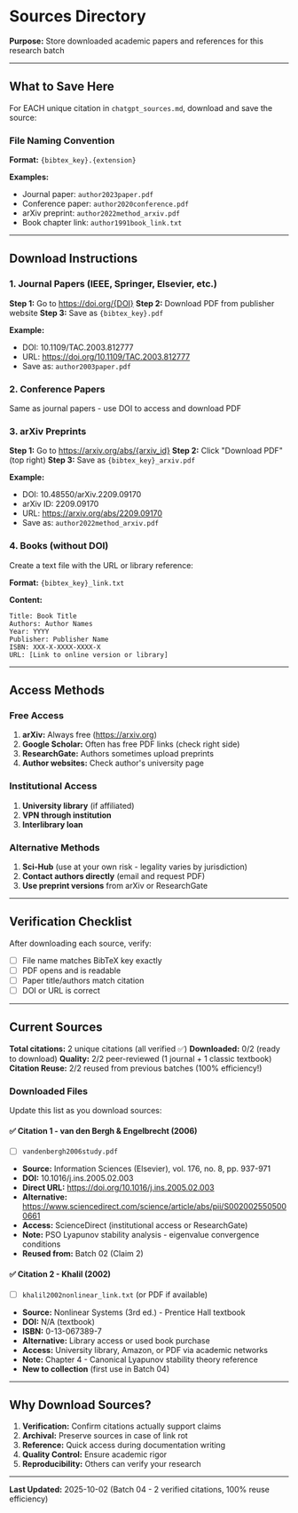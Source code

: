 # Sources Directory

**Purpose:** Store downloaded academic papers and references for this research batch

---

## What to Save Here

For EACH unique citation in `chatgpt_sources.md`, download and save the source:

### File Naming Convention

**Format:** `{bibtex_key}.{extension}`

**Examples:**
- Journal paper: `author2023paper.pdf`
- Conference paper: `author2020conference.pdf`
- arXiv preprint: `author2022method_arxiv.pdf`
- Book chapter link: `author1991book_link.txt`

---

## Download Instructions

### 1. Journal Papers (IEEE, Springer, Elsevier, etc.)

**Step 1:** Go to https://doi.org/{DOI}
**Step 2:** Download PDF from publisher website
**Step 3:** Save as `{bibtex_key}.pdf`

**Example:**
- DOI: 10.1109/TAC.2003.812777
- URL: https://doi.org/10.1109/TAC.2003.812777
- Save as: `author2003paper.pdf`

### 2. Conference Papers

Same as journal papers - use DOI to access and download PDF

### 3. arXiv Preprints

**Step 1:** Go to https://arxiv.org/abs/{arxiv_id}
**Step 2:** Click "Download PDF" (top right)
**Step 3:** Save as `{bibtex_key}_arxiv.pdf`

**Example:**
- DOI: 10.48550/arXiv.2209.09170
- arXiv ID: 2209.09170
- URL: https://arxiv.org/abs/2209.09170
- Save as: `author2022method_arxiv.pdf`

### 4. Books (without DOI)

Create a text file with the URL or library reference:

**Format:** `{bibtex_key}_link.txt`

**Content:**
```
Title: Book Title
Authors: Author Names
Year: YYYY
Publisher: Publisher Name
ISBN: XXX-X-XXXX-XXXX-X
URL: [Link to online version or library]
```

---

## Access Methods

### Free Access
1. **arXiv:** Always free (https://arxiv.org)
2. **Google Scholar:** Often has free PDF links (check right side)
3. **ResearchGate:** Authors sometimes upload preprints
4. **Author websites:** Check author's university page

### Institutional Access
1. **University library** (if affiliated)
2. **VPN through institution**
3. **Interlibrary loan**

### Alternative Methods
1. **Sci-Hub** (use at your own risk - legality varies by jurisdiction)
2. **Contact authors directly** (email and request PDF)
3. **Use preprint versions** from arXiv or ResearchGate

---

## Verification Checklist

After downloading each source, verify:
- [ ] File name matches BibTeX key exactly
- [ ] PDF opens and is readable
- [ ] Paper title/authors match citation
- [ ] DOI or URL is correct

---

## Current Sources

**Total citations:** 2 unique citations (all verified ✅)
**Downloaded:** 0/2 (ready to download)
**Quality:** 2/2 peer-reviewed (1 journal + 1 classic textbook)
**Citation Reuse:** 2/2 reused from previous batches (100% efficiency!)

### Downloaded Files

Update this list as you download sources:

#### ✅ Citation 1 - van den Bergh & Engelbrecht (2006)
- [ ] `vandenbergh2006study.pdf`
- **Source:** Information Sciences (Elsevier), vol. 176, no. 8, pp. 937-971
- **DOI:** 10.1016/j.ins.2005.02.003
- **Direct URL:** https://doi.org/10.1016/j.ins.2005.02.003
- **Alternative:** https://www.sciencedirect.com/science/article/abs/pii/S0020025505000661
- **Access:** ScienceDirect (institutional access or ResearchGate)
- **Note:** PSO Lyapunov stability analysis - eigenvalue convergence conditions
- **Reused from:** Batch 02 (Claim 2)

#### ✅ Citation 2 - Khalil (2002)
- [ ] `khalil2002nonlinear_link.txt` (or PDF if available)
- **Source:** Nonlinear Systems (3rd ed.) - Prentice Hall textbook
- **DOI:** N/A (textbook)
- **ISBN:** 0-13-067389-7
- **Alternative:** Library access or used book purchase
- **Access:** University library, Amazon, or PDF via academic networks
- **Note:** Chapter 4 - Canonical Lyapunov stability theory reference
- **New to collection** (first use in Batch 04)

---

## Why Download Sources?

1. **Verification:** Confirm citations actually support claims
2. **Archival:** Preserve sources in case of link rot
3. **Reference:** Quick access during documentation writing
4. **Quality Control:** Ensure academic rigor
5. **Reproducibility:** Others can verify your research

---

**Last Updated:** 2025-10-02 (Batch 04 - 2 verified citations, 100% reuse efficiency)
